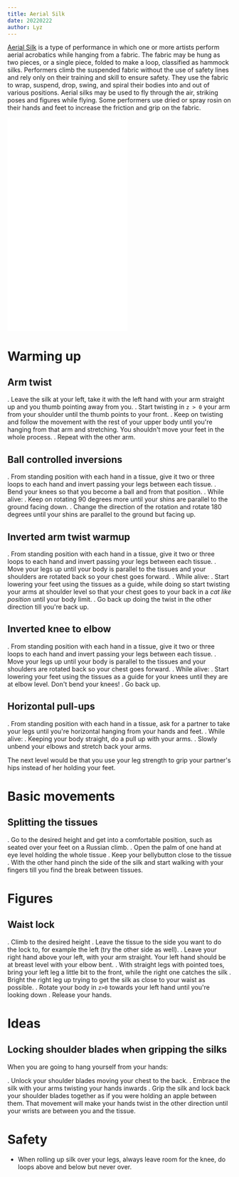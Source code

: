 ```yaml
---
title: Aerial Silk
date: 20220222
author: Lyz
---
```


[Aerial Silk](https://en.wikipedia.org/wiki/Aerial_silk) is a type of
performance in which one or more artists perform aerial acrobatics while hanging
from a fabric. The fabric may be hung as two pieces, or a single piece, folded
to make a loop, classified as hammock silks. Performers climb the suspended
fabric without the use of safety lines and rely only on their training and skill
to ensure safety. They use the fabric to wrap, suspend, drop, swing, and spiral
their bodies into and out of various positions. Aerial silks may be used to fly
through the air, striking poses and figures while flying. Some performers use
dried or spray rosin on their hands and feet to increase the friction and grip
on the fabric.

<iframe src="//commons.wikimedia.org/wiki/File:Emilie_-_Entr'Act_Aerial_silk.webm?embedplayer=yes" width="270" height="480" frameborder="0" webkitAllowFullScreen mozallowfullscreen allowFullScreen></iframe>

# Warming up

## Arm twist

. Leave the silk at your left, take it with the left hand with your arm
straight up and you thumb pointing away from you.
. Start twisting in `z > 0` your arm from your shoulder until the thumb points
to your front.
. Keep on twisting and follow the movement with the rest of your upper body
until you're hanging from that arm and stretching. You shouldn't move your feet
in the whole process.
. Repeat with the other arm.

## Ball controlled inversions

. From standing position with each hand in a tissue, give it two or three loops
to each hand and invert passing your legs between each tissue.
. Bend your knees so that you become a ball and from that position.
. While alive:
. Keep on rotating 90 degrees more until your shins are parallel to the ground facing down.
. Change the direction of the rotation and rotate 180 degrees until your shins
are parallel to the ground but facing up.

## Inverted arm twist warmup

. From standing position with each hand in a tissue, give it two or three loops
to each hand and invert passing your legs between each tissue.
. Move your legs up until your body is parallel to the tissues and your shoulders are
rotated back so your chest goes forward.
. While alive:
. Start lowering your feet using the tissues as a guide, while doing so start
twisting your arms at shoulder level so that your chest goes to your back in
a *cat like position* until your body limit.
. Go back up doing the twist in the other direction till you're back up.

## Inverted knee to elbow

. From standing position with each hand in a tissue, give it two or three loops
to each hand and invert passing your legs between each tissue.
. Move your legs up until your body is parallel to the tissues and your shoulders are
rotated back so your chest goes forward.
. While alive:
. Start lowering your feet using the tissues as a guide for your knees until
they are at elbow level. Don't bend your knees!
. Go back up.

## Horizontal pull-ups

. From standing position with each hand in a tissue, ask for a partner to take
your legs until you're horizontal hanging from your hands and feet.
. While alive:
. Keeping your body straight, do a pull up with your arms.
. Slowly unbend your elbows and stretch back your arms.

The next level would be that you use your leg strength to grip your partner's
hips instead of her holding your feet.

# Basic movements

## Splitting the tissues

. Go to the desired height and get into a comfortable position, such as seated
over your feet on a Russian climb.
. Open the palm of one hand at eye level holding the whole tissue
. Keep your bellybutton close to the tissue
. With the other hand pinch the side of the silk and start walking with your
fingers till you find the break between tissues.

# Figures

## Waist lock

. Climb to the desired height
. Leave the tissue to the side you want to do the lock to, for example the left
(try the other side as well).
. Leave your right hand above your left, with your arm straight. Your left hand
should be at breast level with your elbow bent.
. With straight legs with pointed toes, bring your left leg a little bit to the
front, while the right one catches the silk
. Bright the right leg up trying to get the silk as close to your waist as
possible.
. Rotate your body in `z>0` towards your left hand until you're looking down
. Release your hands.

# Ideas

## Locking shoulder blades when gripping the silks

When you are going to hang yourself from your hands:

. Unlock your shoulder blades moving your chest to the back.
. Embrace the silk with your arms twisting your hands inwards
. Grip the silk and lock back your shoulder blades together as if you were
holding an apple between them. That movement will make your hands twist in the
other direction until your wrists are between you and the tissue.

# Safety

* When rolling up silk over your legs, always leave room for the knee, do loops
    above and below but never over.
